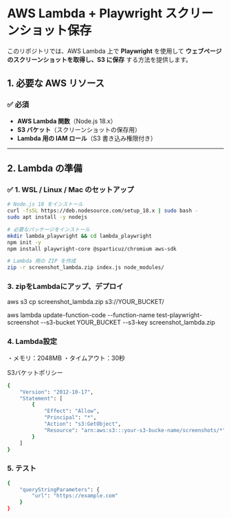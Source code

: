 # AWS Lambda + Playwright スクリーンショット保存

このリポジトリでは、AWS Lambda 上で **Playwright** を使用して **ウェブページのスクリーンショットを取得し、S3 に保存** する方法を提供します。

## 1. 必要な AWS リソース
### ✅ 必須
- **AWS Lambda 関数**（Node.js 18.x）
- **S3 バケット**（スクリーンショットの保存用）
- **Lambda 用の IAM ロール**（S3 書き込み権限付き）

---

## 2. Lambda の準備

### ✅ 1. WSL / Linux / Mac のセットアップ
```sh
# Node.js 18 をインストール
curl -fsSL https://deb.nodesource.com/setup_18.x | sudo bash -
sudo apt install -y nodejs

# 必要なパッケージをインストール
mkdir lambda_playwright && cd lambda_playwright
npm init -y
npm install playwright-core @sparticuz/chromium aws-sdk

# Lambda 用の ZIP を作成
zip -r screenshot_lambda.zip index.js node_modules/
```

### 3. zipをLambdaにアップ、デプロイ
 aws s3 cp screenshot_lambda.zip s3://YOUR_BUCKET/

 aws lambda update-function-code --function-name test-playwright-screenshot --s3-bucket YOUR_BUCKET --s3-key screenshot_lambda.zip

### 4. Lambda設定
・メモリ：2048MB
・タイムアウト：30秒

S3バケットポリシー
```sh
{
    "Version": "2012-10-17",
    "Statement": [
        {
            "Effect": "Allow",
            "Principal": "*",
            "Action": "s3:GetObject",
            "Resource": "arn:aws:s3:::your-s3-bucke-name/screenshots/*"
        }
    ]
}
```

### 5. テスト
```sh
{
    "queryStringParameters": {
        "url": "https://example.com"
    }
}

```
